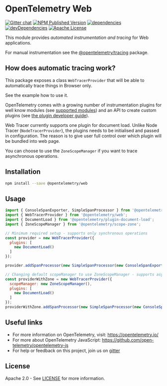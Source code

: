 # OpenTelemetry Web
[![Gitter chat][gitter-image]][gitter-url]
[![NPM Published Version][npm-img]][npm-url]
[![dependencies][dependencies-image]][dependencies-url]
[![devDependencies][devDependencies-image]][devDependencies-url]
[![Apache License][license-image]][license-image]

This module provides *automated instrumentation and tracing* for Web applications.

For manual instrumentation see the
[@opentelemetry/tracing](https://github.com/open-telemetry/opentelemetry-js/tree/master/packages/opentelemetry-tracing) package.

## How does automatic tracing work?
This package exposes a class `WebTracerProvider` that will be able to automatically trace things in Browser only.

See the example how to use it.

OpenTelemetry comes with a growing number of instrumentation plugins for well know modules (see [supported modules](https://github.com/open-telemetry/opentelemetry-js#plugins)) and an API to create custom plugins (see [the plugin developer guide](https://github.com/open-telemetry/opentelemetry-js/blob/master/doc/plugin-guide.md)).

Web Tracer currently supports one plugin for document load.
Unlike Node Tracer (`NodeTracerProvider`), the plugins needs to be initialised and passed in configuration.
The reason is to give user full control over which plugin will be bundled into web page.

You can choose to use the `ZoneScopeManager` if you want to trace asynchronous operations.

## Installation

```bash
npm install --save @opentelemetry/web
```

## Usage

```js
import { ConsoleSpanExporter, SimpleSpanProcessor } from '@opentelemetry/tracing';
import { WebTracerProvider } from '@opentelemetry/web';
import { DocumentLoad } from '@opentelemetry/plugin-document-load';
import { ZoneScopeManager } from '@opentelemetry/scope-zone';

// Minimum required setup - supports only synchronous operations
const provider = new WebTracerProvider({
  plugins: [
    new DocumentLoad()
  ]
});

provider.addSpanProcessor(new SimpleSpanProcessor(new ConsoleSpanExporter()));

// Changing default scopeManager to use ZoneScopeManager - supports asynchronous operations
const providerWithZone = new WebTracerProvider({
  scopeManager: new ZoneScopeManager(),
  plugins: [
    new DocumentLoad()
  ]
});
providerWithZone.addSpanProcessor(new SimpleSpanProcessor(new ConsoleSpanExporter()));

```

## Useful links
- For more information on OpenTelemetry, visit: <https://opentelemetry.io/>
- For more about OpenTelemetry JavaScript: <https://github.com/open-telemetry/opentelemetry-js>
- For help or feedback on this project, join us on [gitter][gitter-url]

## License

Apache 2.0 - See [LICENSE][license-url] for more information.

[gitter-image]: https://badges.gitter.im/open-telemetry/opentelemetry-js.svg
[gitter-url]: https://gitter.im/open-telemetry/opentelemetry-node?utm_source=badge&utm_medium=badge&utm_campaign=pr-badge&utm_content=badge
[license-url]: https://github.com/open-telemetry/opentelemetry-js/blob/master/LICENSE
[license-image]: https://img.shields.io/badge/license-Apache_2.0-green.svg?style=flat
[dependencies-image]: https://david-dm.org/open-telemetry/opentelemetry-js/status.svg?path=packages/opentelemetry-web
[dependencies-url]: https://david-dm.org/open-telemetry/opentelemetry-js?path=packages%2Fopentelemetry-web
[devDependencies-image]: https://david-dm.org/open-telemetry/opentelemetry-js/dev-status.svg?path=packages/opentelemetry-web
[devDependencies-url]: https://david-dm.org/open-telemetry/opentelemetry-js?path=packages%2Fopentelemetry-web&type=dev
[npm-url]: https://www.npmjs.com/package/@opentelemetry/web
[npm-img]: https://badge.fury.io/js/%40opentelemetry%2Fweb.svg
